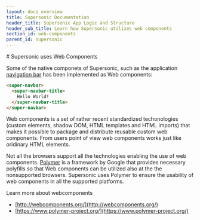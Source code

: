 ```yaml
---
layout: docs_overview
title: Supersonic Documentation
header_title: Supersonic App Logic and Structure
header_sub_title: Learn how Supersonic utilizes web components
section_id: web-components
parent_id: supersonic
---
```


<section class="docs-section" id="web-components">
# Supersonic uses Web Components

Some of the native componets of Supersonic, such as the application [navigation bar][nav-bar-guide] has been implemented as Web components:

```html
<super-navbar>
  <super-navbar-title>
    Hello World!
  </super-navbar-title>
</super-navbar>
```

Web components is a set of rather recent standardized techonologies (custom elements, shadow DOM, HTML templates and HTML imports) that makes it possible to package and distribute reusable custom web components. From users point of view web components works just like oridinary HTML elements.

Not all the browsers support all the technologies enabling the use of web components. [Polymer](https://www.polymer-project.org/) is a framework by Google that provides necessary polyfills so that Web components can be utilized also at the the nonsupported browsers. Supersonic uses Polymer to ensure the usability of web components in all the supported platforms.

Learn more about webcomponents

 - [http://webcomponents.org/](http://webcomponents.org/)
 - [https://www.polymer-project.org/](https://www.polymer-project.org/)

</section>

[nav-bar-guide]: /supersonic/guides/ui/native-components/navigation-bar/